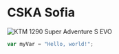 # CSKA Sofia

![KTM 1290 Super Adventure S EVO](https://azwecdnepstoragewebsiteuploads.azureedge.net/PHO_BIKE_DET_MY25-KTM-1390-SUPER-ADVENTURE-S-EVO-ACTION-4_%23SALL_%23AEPI_%23V1.jpg)



``` javascript
var myVar = "Hello, world!";
```
